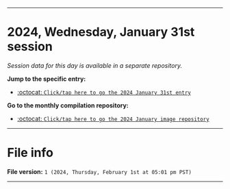 
***

# 2024, Wednesday, January 31st session

_Session data for this day is available in a separate repository._

**Jump to the specific entry:**

- [:octocat: `Click/tap here to go the 2024 January 31st entry`](https://github.com/seanpm2001/SeansLifeArchive_Images_MotorWorld_CarFactory_Y2024_V1/tree/SeansLifeArchive_Images_MotorWorld_CarFactory_Y2024_V1_Main-dev/01_January/31/)

**Go to the monthly compilation repository:**

- [:octocat: `Click/tap here to go the 2024 January image repository`](https://github.com/seanpm2001/SeansLifeArchive_Images_MotorWorld_CarFactory_Y2024_V1/)

***

# File info

**File version:** `1 (2024, Thursday, February 1st at 05:01 pm PST)`

***
